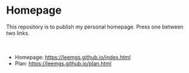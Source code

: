 # Homepage
This repository is to publish my personal homepage.
Press one between two links.
<br><br><br>
* Homepage: https://leemgs.github.io/index.html
* Plan: https://leemgs.github.io/plan.html
<br><br>


